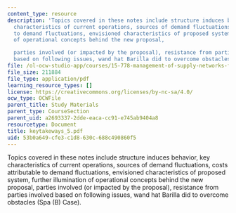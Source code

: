 ```yaml
---
content_type: resource
description: 'Topics covered in these notes include structure induces behavior, key
  characteristics of current operations, sources of demand fluctuations, costs attributable
  to demand fluctuations, envisioned characteristics of proposed system, further illumination
  of operational concepts behind the new proposal,

  parties involved (or impacted by the proposal), resistance from parties involved
  based on following issues, wand hat Barilla did to overcome obstacles (Spa (B) Case).'
file: /ol-ocw-studio-app/courses/15-778-management-of-supply-networks-for-products-and-services-summer-2004/53b0a649cfe3c1d8630c688c490860f5_keytakeways_5.pdf
file_size: 211884
file_type: application/pdf
learning_resource_types: []
license: https://creativecommons.org/licenses/by-nc-sa/4.0/
ocw_type: OCWFile
parent_title: Study Materials
parent_type: CourseSection
parent_uid: a2693337-2dde-eaca-cc91-e745ab9404a8
resourcetype: Document
title: keytakeways_5.pdf
uid: 53b0a649-cfe3-c1d8-630c-688c490860f5
---
```

Topics covered in these notes include structure induces behavior, key characteristics of current operations, sources of demand fluctuations, costs attributable to demand fluctuations, envisioned characteristics of proposed system, further illumination of operational concepts behind the new proposal,
parties involved (or impacted by the proposal), resistance from parties involved based on following issues, wand hat Barilla did to overcome obstacles (Spa (B) Case).
